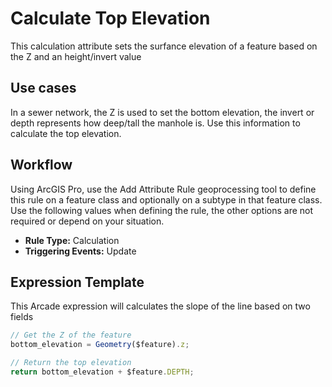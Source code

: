 # Calculate Top Elevation

This calculation attribute sets the surfance elevation of a feature based on the Z and an height/invert value 

## Use cases

In a sewer network, the Z is used to set the bottom elevation, the invert or depth represents how deep/tall the manhole is.  Use this information to calculate the top elevation.

## Workflow

Using ArcGIS Pro, use the Add Attribute Rule geoprocessing tool to define this rule on a feature class and optionally on a subtype in that feature class.  Use the following values when defining the rule, the other options are not required or depend on your situation.
  
  - **Rule Type:** Calculation
  - **Triggering Events:** Update

## Expression Template

This Arcade expression will calculates the slope of the line based on two fields
```js
// Get the Z of the feature
bottom_elevation = Geometry($feature).z;

// Return the top elevation
return bottom_elevation + $feature.DEPTH;
```

